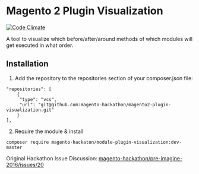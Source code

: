 # Magento 2 Plugin Visualization

[![Code Climate](https://codeclimate.com/github/magento-hackathon/magento2-plugin-visualization/badges/gpa.svg)](https://codeclimate.com/github/magento-hackathon/magento2-plugin-visualization)

A tool to visualize which before/after/around methods of which modules will get executed in what order.

## Installation

1. Add the repository to the repositories section of your composer.json file:
```
"repositories": [
    {
     "type": "vcs",
     "url": "git@github.com:magento-hackathon/magento2-plugin-visualization.git"
    }
],
```
2. Require the module & install

```
composer require magento-hackaton/module-plugin-visualization:dev-master
```

Original Hackathon Issue Discussion: [magento-hackathon/pre-imagine-2016/issues/20](https://github.com/magento-hackathon/pre-imagine-2016/issues/20)
